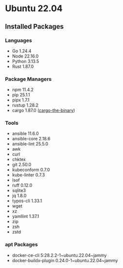 # Ubuntu 22.04

## Installed Packages

### Languages

- Go 1.24.4
- Node 22.16.0
- Python 3.13.5
- Rust 1.87.0

### Package Managers

- npm 11.4.2
- pip 25.1.1
- pipx 1.7.1
- rustup 1.28.2
- cargo 1.87.0 ([cargo-the-binary](https://github.com/rust-lang/cargo/blob/master/src/cargo/version.rs))

### Tools

- ansible 11.6.0
- ansible-core 2.18.6
- ansible-lint 25.5.0
- awk
- curl
- chktex
- git 2.50.0
- kubeconform 0.7.0
- kube-linter 0.7.3
- lsof
- ruff 0.12.0
- sqlite3
- jq 1.8.0
- typos-cli 1.33.1
- wget
- xz
- yamllint 1.37.1
- zip
- zsh
- zstd

### apt Packages

- docker-ce-cli 5:28.2.2-1\~ubuntu.22.04\~jammy
- docker-buildx-plugin 0.24.0-1\~ubuntu.22.04\~jammy
